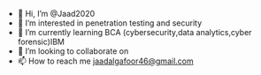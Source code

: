 - 👋 Hi, I’m @Jaad2020
- 👀 I’m interested in penetration testing and security
- 🌱 I’m currently learning BCA (cybersecurity,data analytics,cyber forensic)IBM
- 💞️ I’m looking to collaborate on 
- 📫 How to reach me jaadalgafoor46@gmail.com

<!---
Jaad2020/Jaad2020 is a ✨ special ✨ repository because its `README.md` (this file) appears on your GitHub profile.
You can click the Preview link to take a look at your changes.
--->
